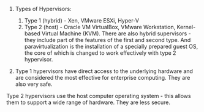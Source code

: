 1. Types of Hypervisors:
   1. Type 1 (hybrid) - Xen, VMware ESXi, Hyper-V
   2. Type 2 (host) - Oracle VM VirtualBox, VMware Workstation, Kernel-based Virtual Machine    (KVM).
   There are also hybrid supervisors - they include part of the features of the first and    second type.
   And paravirtualization is the installation of a specially prepared guest OS, the core of    which is changed to work effectively with type 2 hypervisor.

2. Type 1 hypervisors have direct access to the underlying hardware and are considered the most effective for enterprise computing. They are also very safe.

Type 2 hypervisors use the host computer operating system - this allows them to support a wide range of hardware. They are less secure. 
